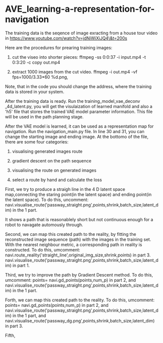 # AVE_learning-a-representation-for-navigation
The training data is the seqence of image exracting from a house tour video in https://www.youtube.com/watch?v=jdNiWiXiJQ4\&t=200s

Here are the procedures for prearing training images:

1. cut the viseo into shorter pieces:
ffmpeg -ss 0:0:37 -i input.mp4 -t 0:3:20  -c copy out.mp4 

2. extract 1000 images from the cut video.
  ffmpeg -i out.mp4 -vf fps=1000/3.33*60 %d.png,

Note, that in the code you should change the address, where the training data is stored in your system. 

After the training data is ready. Run the training_model_vae_deconv _4d_latent.py,  you will get the visulaization of learned manifold and also a 'h5' file that stores the trained VAE model parameter information. This file will be used in the path planning stage.


After the VAE model is learned, it can be used as a representation map for navigation.
Run the navigation_main.py file. In line 30 and 31, you can change the starting image and ending image. At the bottomo of the file, there are some four categories:

1. visualising generated images route

2. gradient descent on the path sequence

3. visualising the route on generated images

4. select a route by hand and calculate the loss

First, we try to produce a straigh line in the 4 D latent space map,connecting the staring point(in the latent space) and ending point(in the latent space). To do this, uncomment: navi.visualise_route('passway_straight.png',points,shrink,batch_size,latent_dim) in the 1 part.

It shows a path that is reasonablely short but not continuous enough for a robot to navagate automously through.

Second, we can map this created path to the reality, by fitting the reconstructed image sequence (path) with the images in the training set. With the nearest neighbour metric, a corresponding path in reality is constructed. To do this, umcomment: navi.route_reality('straight_line',original_img_size,shrink,points) in part 3. navi.visualise_route('passway_straight.png',points,shrink,batch_size,latent_dim) in part 1.


Third, we try to improve the path by Gradient Descent method. To do this, umcomment: 
points= navi.gd_points(points,num_p) in part 2, and navi.visualise_route('passway_straight.png',points,shrink,batch_size,latent_dim) in the 1 part.

Forth, we can map this created path to the reality. To do this, umcomment: 
points= navi.gd_points(points,num_p) in part 2, and navi.visualise_route('passway_straight.png',points,shrink,batch_size,latent_dim) in the 1 part,
and navi.visualise_route('passway_dg.png',points,shrink,batch_size,latent_dim) in part 3.

Fifth, 










